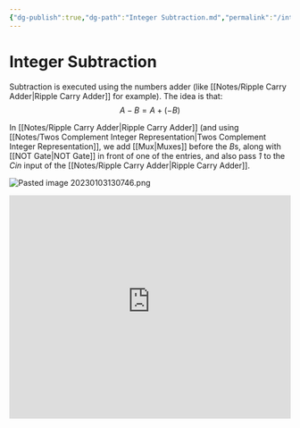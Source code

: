 ```yaml
---
{"dg-publish":true,"dg-path":"Integer Subtraction.md","permalink":"/integer-subtraction/","tags":[null]}
---
```




# Integer Subtraction
Subtraction is executed using the numbers adder (like [[Notes/Ripple Carry Adder\|Ripple Carry Adder]] for example).
The idea is that:
$$
A-B = A + (-B)
$$

In [[Notes/Ripple Carry Adder\|Ripple Carry Adder]] (and using [[Notes/Twos Complement Integer Representation\|Twos Complement Integer Representation]], we add [[Mux\|Muxes]] before the *B*s, along with [[NOT Gate\|NOT Gate]] in front of one of the entries, and also pass *1* to the *Cin* input of the [[Notes/Ripple Carry Adder\|Ripple Carry Adder]].

![Pasted image 20230103130746.png](/img/user/Assets/Pasted%20image%2020230103130746.png)

<iframe width="100%" height="400" src="https://www.youtube-nocookie.com/embed/Rt8bI5iEsSA" title="YouTube video player" frameborder="0" allow="accelerometer; autoplay; clipboard-write; encrypted-media; gyroscope; picture-in-picture" allowfullscreen></iframe>